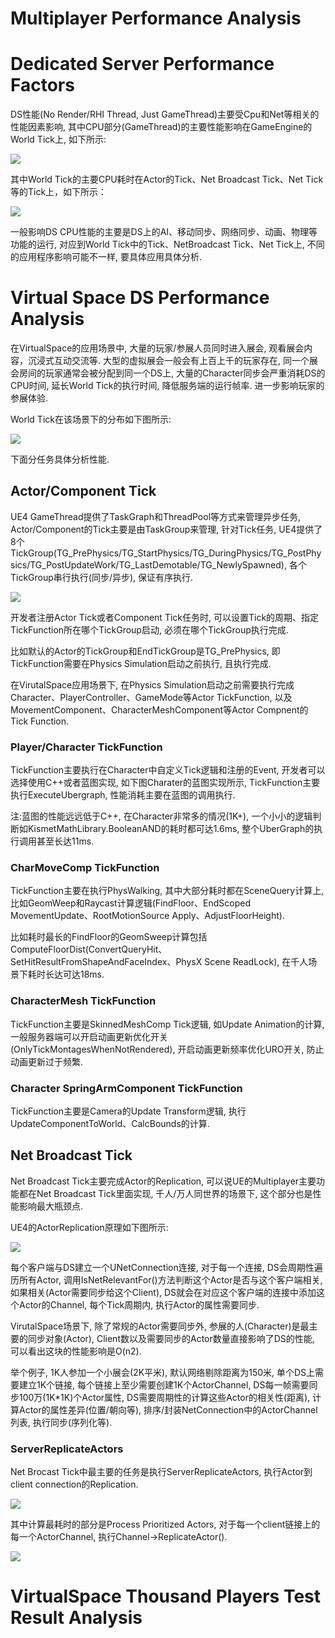 # Multiplayer Performance Analysis

# Dedicated Server Performance Factors

DS性能(No Render/RHI Thread, Just GameThread)主要受Cpu和Net等相关的性能因素影响, 其中CPU部分(GameThread)的主要性能影响在GameEngine的World Tick上, 如下所示:  

![](GameThread-1.PNG)

其中World Tick的主要CPU耗时在Actor的Tick、Net Broadcast Tick、Net Tick等的Tick上，如下所示：  

![](GameThread-2-Tick.PNG)

一般影响DS CPU性能的主要是DS上的AI、移动同步、网络同步、动画、物理等功能的运行, 对应到World Tick中的Tick、NetBroadcast Tick、Net Tick上, 不同的应用程序影响可能不一样, 要具体应用具体分析.  

# Virtual Space DS Performance Analysis

在VirtualSpace的应用场景中, 大量的玩家/参展人员同时进入展会, 观看展会内容，沉浸式互动交流等. 大型的虚拟展会一般会有上百上千的玩家存在, 同一个展会房间的玩家通常会被分配到同一个DS上, 大量的Character同步会严重消耗DS的CPU时间, 延长World Tick的执行时间, 降低服务端的运行帧率. 进一步影响玩家的参展体验.  

World Tick在该场景下的分布如下图所示:  

![](GameThread-3-ActorTick.PNG)

下面分任务具体分析性能.  

## Actor/Component Tick

UE4 GameThread提供了TaskGraph和ThreadPool等方式来管理异步任务, Actor/Component的Tick主要是由TaskGroup来管理, 针对Tick任务, UE4提供了8个TickGroup(TG_PrePhysics/TG_StartPhysics/TG_DuringPhysics/TG_PostPhysics/TG_PostUpdateWork/TG_LastDemotable/TG_NewlySpawned), 各个TickGroup串行执行(同步/异步), 保证有序执行.  

![](GameThread-4-TaskGroup.PNG)

开发者注册Actor Tick或者Component Tick任务时, 可以设置Tick的周期、指定TickFunction所在哪个TickGroup启动, 必须在哪个TickGroup执行完成.  

比如默认的Actor的TickGroup和EndTickGroup是TG_PrePhysics, 即TickFunction需要在Physics Simulation启动之前执行, 且执行完成.  

在VirutalSpace应用场景下, 在Physics Simulation启动之前需要执行完成Character、PlayerController、GameMode等Actor TickFunction, 以及MovementComponent、CharacterMeshComponent等Actor Compnent的Tick Function.  

### Player/Character TickFunction

TickFunction主要执行在Character中自定义Tick逻辑和注册的Event, 开发者可以选择使用C++或者蓝图实现, 如下图Charater的蓝图实现所示, TickFunction主要执行ExecuteUbergraph, 性能消耗主要在蓝图的调用执行.  

注:蓝图的性能远远低于C++, 在Character非常多的情况(1K+), 一个小小的逻辑判断如KismetMathLibrary.BooleanAND的耗时都可达1.6ms, 整个UberGraph的执行调用甚至长达11ms.  

### CharMoveComp TickFunction

TickFunction主要在执行PhysWalking, 其中大部分耗时都在SceneQuery计算上, 比如GeomWeep和Raycast计算逻辑(FindFloor、EndScoped MovementUpdate、RootMotionSource Apply、AdjustFloorHeight).  

比如耗时最长的FindFloor的GeomSweep计算包括ComputeFloorDist(ConvertQueryHit、SetHitResultFromShapeAndFaceIndex、PhysX Scene ReadLock), 在千人场景下耗时长达可达18ms.  


### CharacterMesh TickFunction

TickFunction主要是SkinnedMeshComp Tick逻辑, 如Update Animation的计算, 一般服务器端可以开启动画更新优化开关(OnlyTickMontagesWhenNotRendered), 开启动画更新频率优化URO开关, 防止动画更新过于频繁.  

### Character SpringArmComponent TickFunction

TickFunction主要是Camera的Update Transform逻辑, 执行UpdateComponentToWorld、CalcBounds的计算.  


## Net Broadcast Tick

Net Broadcast Tick主要完成Actor的Replication, 可以说UE的Multiplayer主要功能都在Net Broadcast Tick里面实现, 千人/万人同世界的场景下, 这个部分也是性能影响最大瓶颈点.  

UE4的ActorReplication原理如下图所示:  

![](NetBroadcast-1.PNG)

每个客户端与DS建立一个UNetConnection连接, 对于每一个连接, DS会周期性遍历所有Actor, 调用IsNetRelevantFor()方法判断这个Actor是否与这个客户端相关, 如果相关(Actor需要同步给这个Client), DS就会在对应这个客户端的连接中添加这个Actor的Channel, 每个Tick周期内, 执行Actor的属性需要同步.  

VirutalSpace场景下, 除了常规的Actor需要同步外, 参展的人(Character)是最主要的同步对象(Actor), Client数以及需要同步的Actor数量直接影响了DS的性能, 可以看出这块的性能影响是O(n2).  

举个例子, 1K人参加一个小展会(2K平米), 默认网络剔除距离为150米, 单个DS上需要建立1K个链接, 每个链接上至少需要创建1K个ActorChannel, DS每一帧需要同步100万(1K*1K)个Actor属性, DS需要周期性的计算这些Actor的相关性(距离), 计算Actor的属性差异(位置/朝向等), 排序/封装NetConnection中的ActorChannel列表, 执行同步(序列化等).  

### ServerReplicateActors

Net Brocast Tick中最主要的任务是执行ServerReplicateActors, 执行Actor到client connection的Replication.  

![](NetBroadcast-2-ServerReplicateActors.PNG)

其中计算最耗时的部分是Process Prioritized Actors, 对于每一个client链接上的每一个ActorChannel, 执行Channel->ReplicateActor().  

![](NetBroadcast-3-ReplicateActor.PNG)


# VirtualSpace Thousand Players Test Result Analysis









